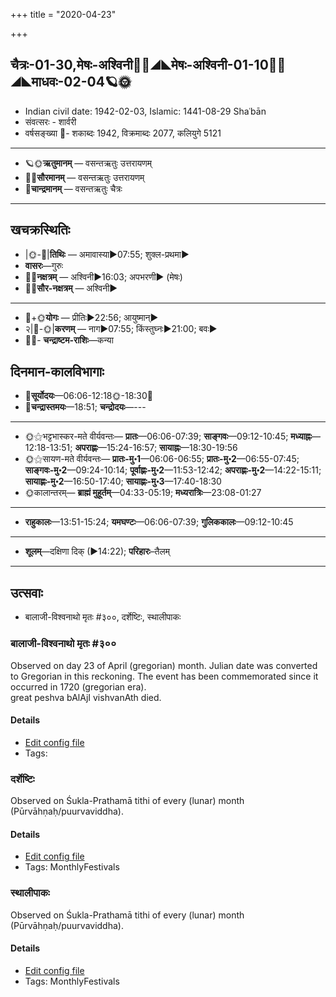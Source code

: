 +++
title = "2020-04-23"

+++
## चैत्रः-01-30,मेषः-अश्विनी🌛🌌◢◣मेषः-अश्विनी-01-10🌌🌞◢◣माधवः-02-04🪐🌞
- Indian civil date: 1942-02-03, Islamic: 1441-08-29 Shaʿbān
- संवत्सरः - शार्वरी
- वर्षसङ्ख्या 🌛- शकाब्दः 1942, विक्रमाब्दः 2077, कलियुगे 5121
___________________
- 🪐🌞**ऋतुमानम्** — वसन्तऋतुः उत्तरायणम्
- 🌌🌞**सौरमानम्** — वसन्तऋतुः उत्तरायणम्
- 🌛**चान्द्रमानम्** — वसन्तऋतुः चैत्रः
___________________


## खचक्रस्थितिः
- |🌞-🌛|**तिथिः** — अमावास्या►07:55; शुक्ल-प्रथमा►  
- **वासरः**—गुरुः  
- 🌌🌛**नक्षत्रम्** — अश्विनी►16:03; अपभरणी► (मेषः)  
- 🌌🌞**सौर-नक्षत्रम्** — अश्विनी►  
___________________
- 🌛+🌞**योगः** — प्रीतिः►22:56; आयुष्मान्►  
- २|🌛-🌞|**करणम्** — नाग►07:55; किंस्तुघ्नः►21:00; बवः►  
- 🌌🌛- **चन्द्राष्टम-राशिः**—कन्या  


## दिनमान-कालविभागाः
- 🌅**सूर्योदयः**—06:06-12:18🌞️-18:30🌇  
- 🌛**चन्द्रास्तमयः**—18:51; **चन्द्रोदयः**—---  
___________________
- 🌞⚝भट्टभास्कर-मते वीर्यवन्तः— **प्रातः**—06:06-07:39; **साङ्गवः**—09:12-10:45; **मध्याह्नः**—12:18-13:51; **अपराह्णः**—15:24-16:57; **सायाह्नः**—18:30-19:56  
- 🌞⚝सायण-मते वीर्यवन्तः— **प्रातः-मु॰1**—06:06-06:55; **प्रातः-मु॰2**—06:55-07:45; **साङ्गवः-मु॰2**—09:24-10:14; **पूर्वाह्णः-मु॰2**—11:53-12:42; **अपराह्णः-मु॰2**—14:22-15:11; **सायाह्णः-मु॰2**—16:50-17:40; **सायाह्णः-मु॰3**—17:40-18:30  
- 🌞कालान्तरम्— **ब्राह्मं मुहूर्तम्**—04:33-05:19; **मध्यरात्रिः**—23:08-01:27  
___________________
- **राहुकालः**—13:51-15:24; **यमघण्टः**—06:06-07:39; **गुलिककालः**—09:12-10:45  
___________________
- **शूलम्**—दक्षिणा दिक् (►14:22); **परिहारः**–तैलम्  
___________________

## उत्सवाः
- बालाजी-विश्वनाथो मृतः #३००, दर्शेष्टिः, स्थालीपाकः
### बालाजी-विश्वनाथो मृतः #३००

Observed on day 23 of April (gregorian) month. Julian date was converted to Gregorian in this reckoning. The event has been commemorated since it occurred in 1720 (gregorian era).  
great peshva bAlAjI vishvanAth died.

#### Details
- [Edit config file](https://github.com/jyotisham/adyatithi/tree/master/mahApuruSha/xatra-later/gregorian/day/04/23/bAlAjI-vishvanAtho_mRtaH.toml)
- Tags: 


### दर्शेष्टिः

Observed on Śukla-Prathamā tithi of every (lunar) month (Pūrvāhṇaḥ/puurvaviddha). 

#### Details
- [Edit config file](https://github.com/jyotisham/adyatithi/tree/master/gRhya/general/lunar_month/tithi/00/01/darsheShTiH.toml)
- Tags: MonthlyFestivals


### स्थालीपाकः

Observed on Śukla-Prathamā tithi of every (lunar) month (Pūrvāhṇaḥ/puurvaviddha). 

#### Details
- [Edit config file](https://github.com/jyotisham/adyatithi/tree/master/gRhya/general/lunar_month/tithi/00/01/sthAlIpAkaH_1.toml)
- Tags: MonthlyFestivals


